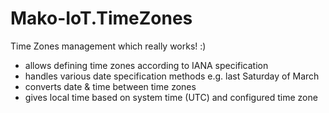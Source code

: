 #  Mako-IoT.TimeZones
Time Zones management which really works! :)
- allows defining time zones according to IANA specification
- handles various date specification methods e.g. last Saturday of March
- converts date & time between time zones
- gives local time based on system time (UTC) and configured time zone
